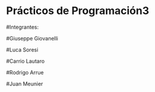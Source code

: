 # Prácticos de Programación3

#Integrantes:

#Giuseppe Giovanelli

#Luca Soresi

#Carrio Lautaro

#Rodrigo Arrue

#Juan Meunier
